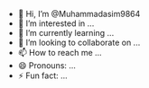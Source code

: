 - 👋 Hi, I’m @Muhammadasim9864
- 👀 I’m interested in ...
- 🌱 I’m currently learning ...
- 💞️ I’m looking to collaborate on ...
- 📫 How to reach me ...
- 😄 Pronouns: ...
- ⚡ Fun fact: ...

<!---
Muhammadasim9864/Muhammadasim9864 is a ✨ special ✨ repository because its `README.md` (this file) appears on your GitHub profile.
You can click the Preview link to take a look at your changes.
--->
